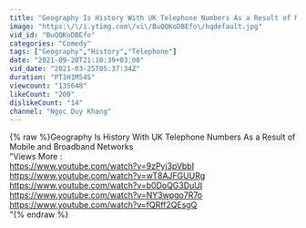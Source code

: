 ```yaml
---
title: "Geography Is History With UK Telephone Numbers As a Result of Mobile and Broadband Networks"
image: "https:\/\/i.ytimg.com\/vi\/BuQQKoDBEfo\/hqdefault.jpg"
vid_id: "BuQQKoDBEfo"
categories: "Comedy"
tags: ["Geography","History","Telephone"]
date: "2021-09-20T21:10:39+03:00"
vid_date: "2021-03-25T05:37:34Z"
duration: "PT1H1M54S"
viewcount: "135648"
likeCount: "200"
dislikeCount: "14"
channel: "Ngọc Duy Khang"
---
```

{% raw %}Geography Is History With UK Telephone Numbers As a Result of Mobile and Broadband Networks<br />&quot;Views More :<br /><a rel="nofollow" target="blank" href="https://www.youtube.com/watch?v=9zPyj3pVbbI">https://www.youtube.com/watch?v=9zPyj3pVbbI</a><br /><a rel="nofollow" target="blank" href="https://www.youtube.com/watch?v=wT8AJFGUURg">https://www.youtube.com/watch?v=wT8AJFGUURg</a><br /><a rel="nofollow" target="blank" href="https://www.youtube.com/watch?v=b0DoQG3DuUI">https://www.youtube.com/watch?v=b0DoQG3DuUI</a><br /><a rel="nofollow" target="blank" href="https://www.youtube.com/watch?v=NY3wpgo7R7o">https://www.youtube.com/watch?v=NY3wpgo7R7o</a><br /><a rel="nofollow" target="blank" href="https://www.youtube.com/watch?v=fQRff2QEsgQ">https://www.youtube.com/watch?v=fQRff2QEsgQ</a><br />&quot;{% endraw %}
